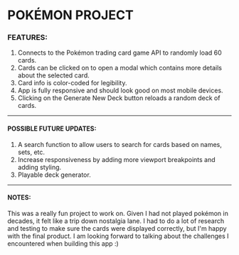 # **POKÉMON PROJECT**

### FEATURES:

1. Connects to the Pokémon trading card game API to randomly load 60 cards.
2. Cards can be clicked on to open a modal which contains more details about the selected card.
3. Card info is color-coded for legibility.
4. App is fully responsive and should look good on most mobile devices.
5. Clicking on the Generate New Deck button reloads a random deck of cards.

---

#### POSSIBLE FUTURE UPDATES:

1. A search function to allow users to search for cards based on names, sets, etc.
2. Increase responsiveness by adding more viewport breakpoints and adding styling.
3. Playable deck generator.

---

#### NOTES:

This was a really fun project to work on. Given I had not played pokémon in decades, it felt like a trip down nostalgia lane. I had to do a lot of research and testing to make sure the cards were displayed correctly, but I'm happy with the final product. I am looking forward to talking about the challenges I encountered when building this app :)
